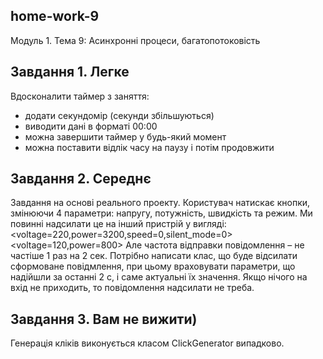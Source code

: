 ## home-work-9
Модуль 1. Тема 9:
Асинхронні процеси, багатопотоковість

## Завдання 1. Легке
Вдосконалити таймер з заняття:
- додати секундомір (секунди збільшуються)
- виводити дані в форматі 00:00
- можна завершити таймер у будь-який момент
- можна поставити відлік часу на паузу і потім продовжити



## Завдання 2. Середнє
Завдання на основі реального проекту.
Користувач натискає кнопки, змінюючи 4 параметри:
напругу, потужність, швидкість та режим. Ми повинні
надсилати це на інший пристрій у вигляді:
<voltage=220,power=3200,speed=0,silent_mode=0>
<voltage=120,power=800>
Але частота відправки повідомлення – не частіше 1 раз на
2 сек. Потрібно написати клас, що буде відсилати
сформоване повідмлення, при цьому враховувати
параметри, що надійшли за останні 2 с, і саме актуальні їх
значення.
Якщо нічого на вхід не приходить, то повідомлення
надсилати не треба.


## Завдання 3. Вам не вижити)
Генерація кліків виконується класом
ClickGenerator випадково.

